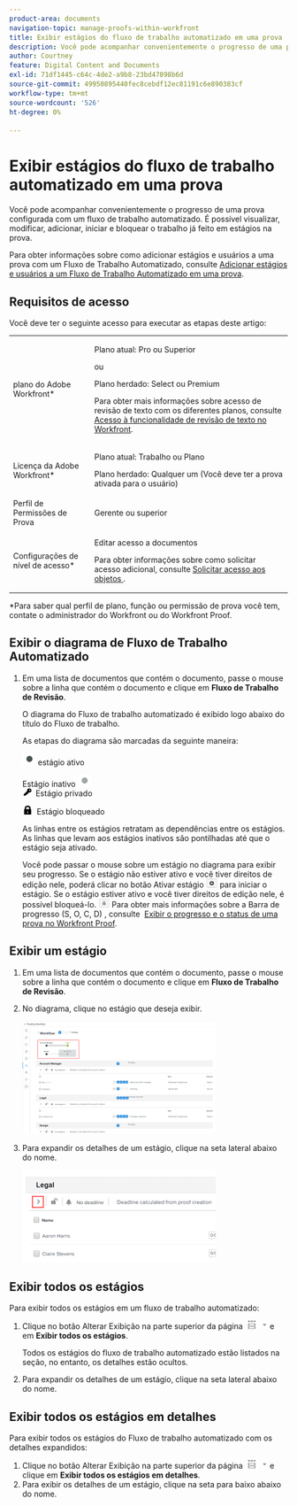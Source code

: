 ```yaml
---
product-area: documents
navigation-topic: manage-proofs-within-workfront
title: Exibir estágios do fluxo de trabalho automatizado em uma prova
description: Você pode acompanhar convenientemente o progresso de uma prova configurada com um fluxo de trabalho automatizado. É possível visualizar, modificar, adicionar, iniciar e bloquear o trabalho já feito em estágios na prova.
author: Courtney
feature: Digital Content and Documents
exl-id: 71df1445-c64c-4de2-a9b8-23bd47898b6d
source-git-commit: 49950895440fec8cebdf12ec81191c6e890383cf
workflow-type: tm+mt
source-wordcount: '526'
ht-degree: 0%

---
```


# Exibir estágios do fluxo de trabalho automatizado em uma prova

Você pode acompanhar convenientemente o progresso de uma prova configurada com um fluxo de trabalho automatizado. É possível visualizar, modificar, adicionar, iniciar e bloquear o trabalho já feito em estágios na prova.

Para obter informações sobre como adicionar estágios e usuários a uma prova com um Fluxo de Trabalho Automatizado, consulte [Adicionar estágios e usuários a um Fluxo de Trabalho Automatizado em uma prova](../../../review-and-approve-work/proofing/managing-proofs-within-workfront/add-stages-users-to-automated-workflow-proof.md).

## Requisitos de acesso

Você deve ter o seguinte acesso para executar as etapas deste artigo:

<table style="table-layout:auto"> 
 <col> 
 <col> 
 <tbody> 
  <tr> 
   <td role="rowheader">plano do Adobe Workfront*</td> 
   <td> <p>Plano atual: Pro ou Superior</p> <p>ou</p> <p>Plano herdado: Select ou Premium</p> <p>Para obter mais informações sobre acesso de revisão de texto com os diferentes planos, consulte <a href="/help/quicksilver/administration-and-setup/manage-workfront/configure-proofing/access-to-proofing-functionality.md" class="MCXref xref">Acesso à funcionalidade de revisão de texto no Workfront</a>.</p> </td> 
  </tr> 
  <tr> 
   <td role="rowheader">Licença da Adobe Workfront*</td> 
   <td> <p>Plano atual: Trabalho ou Plano</p> <p>Plano herdado: Qualquer um (Você deve ter a prova ativada para o usuário)</p> </td> 
  </tr> 
  <tr> 
   <td role="rowheader">Perfil de Permissões de Prova </td> 
   <td>Gerente ou superior</td> 
  </tr> 
  <tr> 
   <td role="rowheader">Configurações de nível de acesso*</td> 
   <td> <p>Editar acesso a documentos</p> <p>Para obter informações sobre como solicitar acesso adicional, consulte <a href="../../../workfront-basics/grant-and-request-access-to-objects/request-access.md" class="MCXref xref">Solicitar acesso aos objetos </a>.</p> </td> 
  </tr> 
 </tbody> 
</table>

&#42;Para saber qual perfil de plano, função ou permissão de prova você tem, contate o administrador do Workfront ou do Workfront Proof.

## Exibir o diagrama de Fluxo de Trabalho Automatizado

1. Em uma lista de documentos que contém o documento, passe o mouse sobre a linha que contém o documento e clique em **Fluxo de Trabalho de Revisão**.

   O diagrama do Fluxo de trabalho automatizado é exibido logo abaixo do título do Fluxo de trabalho.

   As etapas do diagrama são marcadas da seguinte maneira:

   ![dot.png](assets/dot.png) estágio ativo

   Estágio inativo ![gray_dot.png](assets/grey-dot.png)\
   ![sbw-key-icon.png](assets/sbw-key-icon.png)  Estágio privado

   ![sbw-padlock-icon.png](assets/sbw-padlock-icon.png)  Estágio bloqueado

   As linhas entre os estágios retratam as dependências entre os estágios. As linhas que levam aos estágios inativos são pontilhadas até que o estágio seja ativado.

   Você pode passar o mouse sobre um estágio no diagrama para exibir seu progresso. Se o estágio não estiver ativo e você tiver direitos de edição nele, poderá clicar no botão Ativar estágio ![](assets/activate-stage-btn.png) para iniciar o estágio. Se o estágio estiver ativo e você tiver direitos de edição nele, é possível bloqueá-lo. ![](assets/lock-stage-btn.png) Para obter mais informações sobre a Barra de progresso (S, O, C, D) , consulte  [Exibir o progresso e o status de uma prova no Workfront Proof](../../../workfront-proof/wp-work-proofsfiles/manage-your-work/view-progress-and-status-of-proof.md).

## Exibir um estágio

1. Em uma lista de documentos que contém o documento, passe o mouse sobre a linha que contém o documento e clique em **Fluxo de Trabalho de Revisão**.
1. No diagrama, clique no estágio que deseja exibir.

   ![](assets/view-stage-diagram-350x204.png)

1. Para expandir os detalhes de um estágio, clique na seta lateral abaixo do nome.

   ![](assets/stage-details-caret-350x167.png)

## Exibir todos os estágios

Para exibir todos os estágios em um fluxo de trabalho automatizado:

1. Clique no botão Alterar Exibição na parte superior da página ![](assets/change-view-btn.png) e em **Exibir todos os estágios**.

   Todos os estágios do fluxo de trabalho automatizado estão listados na seção, no entanto, os detalhes estão ocultos.

1. Para expandir os detalhes de um estágio, clique na seta lateral abaixo do nome.

## Exibir todos os estágios em detalhes

Para exibir todos os estágios do Fluxo de trabalho automatizado com os detalhes expandidos:

1. Clique no botão Alterar Exibição na parte superior da página ![](assets/change-view-btn.png) e clique em **Exibir todos os estágios em detalhes**.
1. Para exibir os detalhes de um estágio, clique na seta para baixo abaixo do nome.
